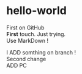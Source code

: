 # hello-world
First on GitHub  
**First** touch. Just trying.  
Use MarkDown !
  
I ADD somthing on branch !  
Second change  
ADD PC
